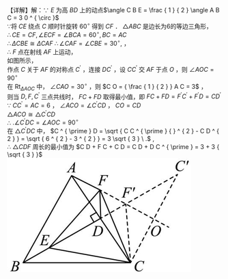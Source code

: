 【详解】解：∵ $E$ 为高 $B D$ 上的动点$\angle C B E = \frac { 1 } { 2 } \angle A B C = 3 0 ^ { \circ }$   
∵将 $C E$ 绕点 $C$ 顺时针旋转 $6 0 ^ { \circ }$ 得到 $C F$ ． ${ \triangle A B C }$ 是边长为6的等边三角形，  
$\therefore C E = C F , \angle E C F = \angle B C A = 6 0 ^ { \circ } , B C = A C$   
$\therefore \Delta C B E \cong \Delta C A F$ $\therefore \angle C A F = \angle C B E = 3 0 ^ { \circ } ,$ ，  
∴ $F$ 点在射线 $A F$ 上运动，  
如图所示，  
作点 $C$ 关于 $A F$ 的对称点 $C ^ { \prime }$ ，连接 $D C ^ { \prime }$ ，设 $C C ^ { \prime }$ 交 $A F$ 于点 $O$ ，则 $\angle A O C { = } 9 0 ^ { \circ }$   
在 $\mathrm { R t } _ { \Delta A O C }$ 中， $\angle C A O = 3 0 ^ { \circ }$ ，则 $C O = { \frac { 1 } { 2 } } A C = 3$ ，  
则当 $D , F , C ^ { \prime }$ 三点共线时， $F C + F D$ 取得最小值，即 $F C + F D = F ^ { \prime } C ^ { \prime } + F ^ { \prime } D = C D ^ { \prime }$   
∵ $C C ^ { \prime } = A C = 6$ ， $\angle A C O = \angle C ^ { \prime } C D$ ， $C O { = } C D$   
$\triangle A C O \cong \triangle C ^ { \prime } C D$   
∴ $. \angle C ^ { \prime } D C = \angle A O C = 9 0 ^ { \circ }$   
在 $\triangle C ^ { \prime } D C$ 中， $C ^ { \prime } D = \sqrt { C C ^ { \prime } { } ^ { 2 } - C D ^ { 2 } } = \sqrt { 6 ^ { 2 } - 3 ^ { 2 } } = 3 \sqrt { 3 } \ .$ ,  
∴ $\triangle C D F$ 周长的最小值为 $C D + F C + C D = C D + D C ^ { \prime } = 3 + 3 { \sqrt { 3 } }$
![](<../../qs_image_DB/专题2-4_瓜豆轨最值模型：为什么我们喜欢手拉手（直线与曲线）（解析版）_/38b8fba3a4a0f06dc2e549a33fbce323ace87508bb82f9200ba65eb92a5d70e1.jpg>)
